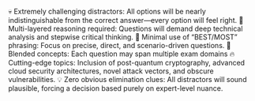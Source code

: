 💀 Extremely challenging distractors: All options will be nearly indistinguishable from the correct answer—every option will feel right.
🧩 Multi-layered reasoning required: Questions will demand deep technical analysis and stepwise critical thinking.
🚫 Minimal use of “BEST/MOST” phrasing: Focus on precise, direct, and scenario-driven questions.
🔀 Blended concepts: Each question may span multiple exam domains 
🔥 Cutting-edge topics: Inclusion of post-quantum cryptography, advanced cloud security architectures, novel attack vectors, and obscure vulnerabilities.
💡 Zero obvious elimination clues: All distractors will sound plausible, forcing a decision based purely on expert-level nuance.
